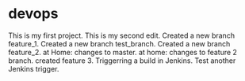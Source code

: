 # devops
This is my first project. 
This is my second edit.
Created a new branch feature_1.
Created a new branch test_branch.
Created a new branch feature_2.
at Home: changes to master.
at home: changes to feature 2 branch.
created feature 3.
Triggerring a build in Jenkins.
Test another Jenkins trigger.